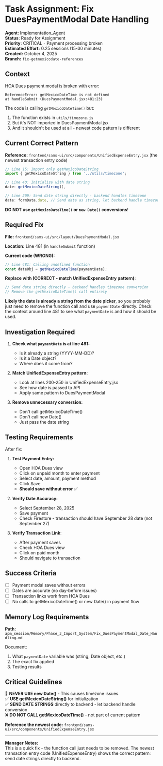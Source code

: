 # Task Assignment: Fix DuesPaymentModal Date Handling

**Agent:** Implementation_Agent  
**Status:** Ready for Assignment  
**Priority:** CRITICAL - Payment processing broken  
**Estimated Effort:** 0.25 sessions (15-30 minutes)  
**Created:** October 4, 2025  
**Branch:** `fix-getmexicodate-references`

## Context

HOA Dues payment modal is broken with error:
```
ReferenceError: getMexicoDateTime is not defined
at handleSubmit (DuesPaymentModal.jsx:481:23)
```

The code is calling `getMexicoDateTime()` but:
1. The function exists in `utils/timezone.js`
2. But it's NOT imported in DuesPaymentModal.jsx
3. And it shouldn't be used at all - newest code pattern is different

## Current Correct Pattern

**Reference:** `frontend/sams-ui/src/components/UnifiedExpenseEntry.jsx` (the newest transaction entry code)

```javascript
// Line 15: Import only getMexicoDateString
import { getMexicoDateString } from '../utils/timezone';

// Line 40: Initialize with date string
date: getMexicoDateString(),

// Line 209: Send date string directly - backend handles timezone
date: formData.date, // Send date as string, let backend handle timezone conversion
```

**DO NOT use `getMexicoDateTime()` or `new Date()` conversions!**

## Required Fix

**File:** `frontend/sams-ui/src/layout/DuesPaymentModal.jsx`

**Location:** Line 481 (in `handleSubmit` function)

**Current code (WRONG):**
```javascript
// Line 481: Calling undefined function
const dateObj = getMexicoDateTime(paymentDate);
```

**Replace with (CORRECT - match UnifiedExpenseEntry pattern):**
```javascript
// Send date string directly - backend handles timezone conversion
// Remove the getMexicoDateTime() call entirely
```

**Likely the date is already a string from the date picker**, so you probably just need to remove the function call and use `paymentDate` directly. Check the context around line 481 to see what `paymentDate` is and how it should be used.

## Investigation Required

1. **Check what `paymentDate` is at line 481:**
   - Is it already a string (YYYY-MM-DD)?
   - Is it a Date object?
   - Where does it come from?

2. **Match UnifiedExpenseEntry pattern:**
   - Look at lines 200-250 in UnifiedExpenseEntry.jsx
   - See how date is passed to API
   - Apply same pattern to DuesPaymentModal

3. **Remove unnecessary conversion:**
   - Don't call getMexicoDateTime()
   - Don't call new Date()
   - Just pass the date string

## Testing Requirements

After fix:

1. **Test Payment Entry:**
   - Open HOA Dues view
   - Click on unpaid month to enter payment
   - Select date, amount, payment method
   - Click Save
   - **Should save without error** ✅

2. **Verify Date Accuracy:**
   - Select September 28, 2025
   - Save payment
   - Check Firestore - transaction should have September 28 date (not September 27)

3. **Verify Transaction Link:**
   - After payment saves
   - Check HOA Dues view
   - Click on paid month
   - Should navigate to transaction

## Success Criteria

- [ ] Payment modal saves without errors
- [ ] Dates are accurate (no day-before issues)
- [ ] Transaction links work from HOA Dues
- [ ] No calls to getMexicoDateTime() or new Date() in payment flow

## Memory Log Requirements

**Path:** `apm_session/Memory/Phase_3_Import_System/Fix_DuesPaymentModal_Date_Handling.md`

Document:
1. What `paymentDate` variable was (string, Date object, etc.)
2. The exact fix applied
3. Testing results

## Critical Guidelines

🚨 **NEVER USE new Date()** - This causes timezone issues  
✅ **USE getMexicoDateString()** for initialization  
✅ **SEND DATE STRINGS** directly to backend - let backend handle conversion  
❌ **DO NOT CALL getMexicoDateTime()** - not part of current pattern

**Reference the newest code:** `frontend/sams-ui/src/components/UnifiedExpenseEntry.jsx`

---

**Manager Notes:**  
This is a quick fix - the function call just needs to be removed. The newest transaction entry code (UnifiedExpenseEntry) shows the correct pattern: send date strings directly to backend.

